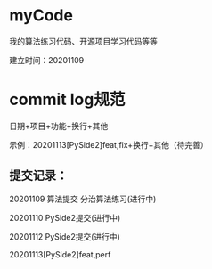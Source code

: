 # myCode
我的算法练习代码、开源项目学习代码等等

建立时间：20201109

# commit log规范

日期+项目+功能+换行+其他

示例：20201113[PySide2]feat,fix+换行+其他（待完善）

## 提交记录：

20201109 算法提交 分治算法练习(进行中)

20201110 PySide2提交(进行中)

20201112 PySide2提交(进行中)

20201113[PySide2]feat,perf